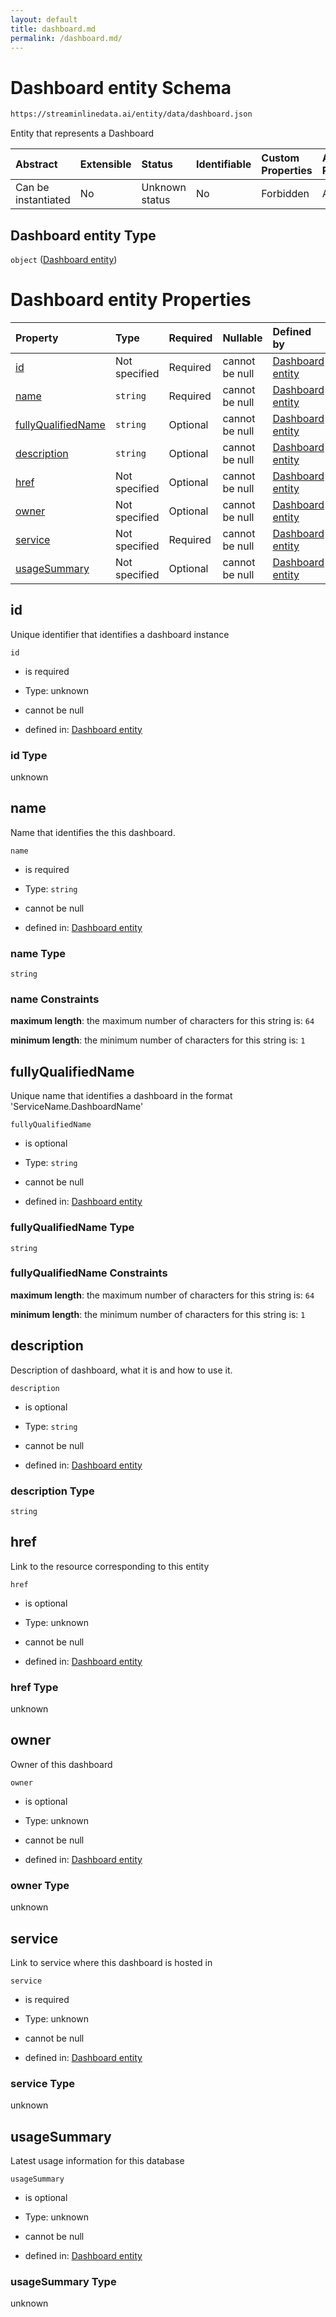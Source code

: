 ```yaml
---
layout: default
title: dashboard.md
permalink: /dashboard.md/
---
```

# Dashboard entity Schema

```txt
https://streaminlinedata.ai/entity/data/dashboard.json
```

Entity that represents a Dashboard

| Abstract            | Extensible | Status         | Identifiable | Custom Properties | Additional Properties | Access Restrictions | Defined In                                                          |
| :------------------ | :--------- | :------------- | :----------- | :---------------- | :-------------------- | :------------------ | :------------------------------------------------------------------ |
| Can be instantiated | No         | Unknown status | No           | Forbidden         | Allowed               | none                | [dashboard.json](dashboard.md "open original schema") |

## Dashboard entity Type

`object` ([Dashboard entity](dashboard.md))

# Dashboard entity Properties

| Property                                  | Type          | Required | Nullable       | Defined by                                                                                                                                             |
| :---------------------------------------- | :------------ | :------- | :------------- | :----------------------------------------------------------------------------------------------------------------------------------------------------- |
| [id](#id)                                 | Not specified | Required | cannot be null | [Dashboard entity](dashboard-properties-id.md "https://streaminlinedata.ai/entity/data/dashboard.json#/properties/id")                                 |
| [name](#name)                             | `string`      | Required | cannot be null | [Dashboard entity](dashboard-properties-name.md "https://streaminlinedata.ai/entity/data/dashboard.json#/properties/name")                             |
| [fullyQualifiedName](#fullyqualifiedname) | `string`      | Optional | cannot be null | [Dashboard entity](dashboard-properties-fullyqualifiedname.md "https://streaminlinedata.ai/entity/data/dashboard.json#/properties/fullyQualifiedName") |
| [description](#description)               | `string`      | Optional | cannot be null | [Dashboard entity](dashboard-properties-description.md "https://streaminlinedata.ai/entity/data/dashboard.json#/properties/description")               |
| [href](#href)                             | Not specified | Optional | cannot be null | [Dashboard entity](dashboard-properties-href.md "https://streaminlinedata.ai/entity/data/dashboard.json#/properties/href")                             |
| [owner](#owner)                           | Not specified | Optional | cannot be null | [Dashboard entity](dashboard-properties-owner.md "https://streaminlinedata.ai/entity/data/dashboard.json#/properties/owner")                           |
| [service](#service)                       | Not specified | Required | cannot be null | [Dashboard entity](dashboard-properties-service.md "https://streaminlinedata.ai/entity/data/dashboard.json#/properties/service")                       |
| [usageSummary](#usagesummary)             | Not specified | Optional | cannot be null | [Dashboard entity](dashboard-properties-usagesummary.md "https://streaminlinedata.ai/entity/data/dashboard.json#/properties/usageSummary")             |

## id

Unique identifier that identifies a dashboard instance

`id`

*   is required

*   Type: unknown

*   cannot be null

*   defined in: [Dashboard entity](dashboard-properties-id.md "https://streaminlinedata.ai/entity/data/dashboard.json#/properties/id")

### id Type

unknown

## name

Name that identifies the this dashboard.

`name`

*   is required

*   Type: `string`

*   cannot be null

*   defined in: [Dashboard entity](dashboard-properties-name.md "https://streaminlinedata.ai/entity/data/dashboard.json#/properties/name")

### name Type

`string`

### name Constraints

**maximum length**: the maximum number of characters for this string is: `64`

**minimum length**: the minimum number of characters for this string is: `1`

## fullyQualifiedName

Unique name that identifies a dashboard in the format 'ServiceName.DashboardName'

`fullyQualifiedName`

*   is optional

*   Type: `string`

*   cannot be null

*   defined in: [Dashboard entity](dashboard-properties-fullyqualifiedname.md "https://streaminlinedata.ai/entity/data/dashboard.json#/properties/fullyQualifiedName")

### fullyQualifiedName Type

`string`

### fullyQualifiedName Constraints

**maximum length**: the maximum number of characters for this string is: `64`

**minimum length**: the minimum number of characters for this string is: `1`

## description

Description of dashboard, what it is and how to use it.

`description`

*   is optional

*   Type: `string`

*   cannot be null

*   defined in: [Dashboard entity](dashboard-properties-description.md "https://streaminlinedata.ai/entity/data/dashboard.json#/properties/description")

### description Type

`string`

## href

Link to the resource corresponding to this entity

`href`

*   is optional

*   Type: unknown

*   cannot be null

*   defined in: [Dashboard entity](dashboard-properties-href.md "https://streaminlinedata.ai/entity/data/dashboard.json#/properties/href")

### href Type

unknown

## owner

Owner of this dashboard

`owner`

*   is optional

*   Type: unknown

*   cannot be null

*   defined in: [Dashboard entity](dashboard-properties-owner.md "https://streaminlinedata.ai/entity/data/dashboard.json#/properties/owner")

### owner Type

unknown

## service

Link to service where this dashboard is hosted in

`service`

*   is required

*   Type: unknown

*   cannot be null

*   defined in: [Dashboard entity](dashboard-properties-service.md "https://streaminlinedata.ai/entity/data/dashboard.json#/properties/service")

### service Type

unknown

## usageSummary

Latest usage information for this database

`usageSummary`

*   is optional

*   Type: unknown

*   cannot be null

*   defined in: [Dashboard entity](dashboard-properties-usagesummary.md "https://streaminlinedata.ai/entity/data/dashboard.json#/properties/usageSummary")

### usageSummary Type

unknown
